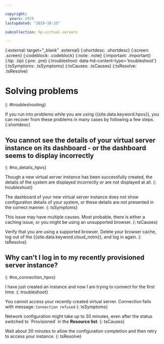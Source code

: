 ```yaml
---

copyright:
  years: 2019
lastupdated: "2019-10-25"

subcollection: hp-virtual-servers

---
```


{:external: target="_blank" .external}
{:shortdesc: .shortdesc}
{:screen: .screen}
{:codeblock: .codeblock}
{:note: .note}
{:important: .important}
{:tip: .tip}
{:pre: .pre}
{:troubleshoot: data-hd-content-type='troubleshoot'}
{:tsSymptoms: .tsSymptoms}
{:tsCauses: .tsCauses}
{:tsResolve: .tsResolve}

# Solving problems
{: #troubleshooting}

If you run into problems while you are using {{site.data.keyword.hpvs}}, you can recover from these problems in many cases by following a few steps.
{:shortdesc}

## You cannot see the details of your virtual server instance on its dashboard - or the dashboard seems to display incorrectly
{: #no_details_hpvs}

Though a new virtual server instance has been successfully created, the details of the system are displayed incorrectly or are not displayed at all.
{: troubleshoot}

The dashboard of your new virtual server instance does not show configuration details of your system, or these details are not presented in the correct manner.
{: tsSymptoms}

This issue may have multiple causes. Most probable, there is either a caching issue, or you might be using an unsupported browser.
{: tsCauses}

Verify that you are using a supported browser. Delete your browser cache, log out of the {{site.data.keyword.cloud_notm}}, and log in again.
{: tsResolve}

## Why can't I log in to my recently provisioned server instance?
{: #no_connection_hpvs}

I have just created an instance and now I am trying to connect for the first time.
{: troubleshoot}

You cannot access your recently created virtual server.  Connection fails with message:
`Connection refused`
{: tsSymptoms}

Network configuration might take up to 30 minutes, even after the status switched to ´Provisioned´ in the **Resource list**.
{: tsCauses}

Wait about 30 minutes to allow the configuration completion and then retry to access your instance.
{: tsResolve}
